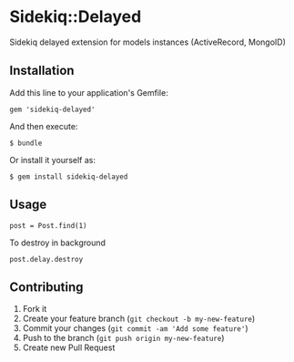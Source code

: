 # Sidekiq::Delayed

Sidekiq delayed extension for models instances (ActiveRecord, MongoID)

## Installation

Add this line to your application's Gemfile:

    gem 'sidekiq-delayed'

And then execute:

    $ bundle

Or install it yourself as:

    $ gem install sidekiq-delayed

## Usage

    post = Post.find(1)

To destroy in background

    post.delay.destroy

## Contributing

1. Fork it
2. Create your feature branch (`git checkout -b my-new-feature`)
3. Commit your changes (`git commit -am 'Add some feature'`)
4. Push to the branch (`git push origin my-new-feature`)
5. Create new Pull Request
